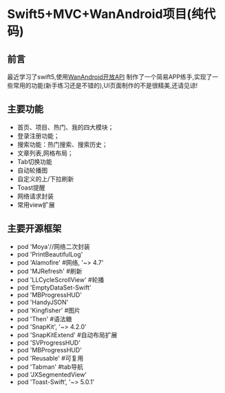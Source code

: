 # Swift5+MVC+WanAndroid项目(纯代码)

## 前言
 最近学习了swift5,使用[WanAndroid开放API](http://www.wanandroid.com/) 制作了一个简易APP练手,实现了一些常用的功能(新手练习还是不错的),UI页面制作的不是很精美,还请见谅!
 
 ## 主要功能

- 首页、项目、热门、我的四大模块；
- 登录注册功能；
- 搜索功能：热门搜索、搜索历史；
- 文章列表,网格布局；
- Tab切换功能
- 自动轮播图
- 自定义的上/下拉刷新
- Toast提醒
- 网络请求封装
- 常用view扩展

## 主要开源框架

  - pod 'Moya'//网络二次封装
  - pod 'PrintBeautifulLog'
  - pod 'Alamofire'  #网络, '~> 4.7'
  - pod 'MJRefresh' #刷新
  - pod 'LLCycleScrollView' #轮播
  - pod 'EmptyDataSet-Swift'
  - pod 'MBProgressHUD'
  - pod 'HandyJSON'
  - pod 'Kingfisher' #图片
  - pod 'Then' #语法糖
  - pod 'SnapKit', '~> 4.2.0'
  - pod 'SnapKitExtend' #自动布局扩展
  - pod 'SVProgressHUD'
  - pod 'MBProgressHUD'
  - pod 'Reusable'  #可复用
  - pod 'Tabman' #tab导航
  - pod 'JXSegmentedView'
  - pod 'Toast-Swift’, '~> 5.0.1'
